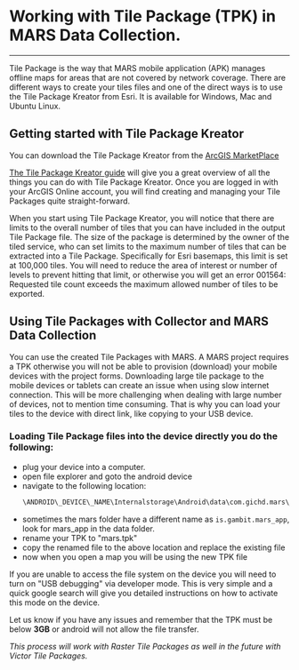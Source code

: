 # Working with Tile Package (TPK) in MARS Data Collection.
---- 
Tile Package  is the way that MARS mobile application (APK) manages offline maps for areas that are not covered by network coverage. There are different ways to create your tiles files and one of the direct ways is to use the Tile Package Kreator from Esri. It is available for Windows, Mac and Ubuntu Linux.  

## Getting started with Tile Package Kreator

You can download the Tile Package Kreator from the [ArcGIS MarketPlace][1]  

[The Tile Package Kreator guide][2] will give you a great overview of all the things you can do with Tile Package Kreator. Once you are logged in with your ArcGIS Online account, you will find creating and managing your Tile Packages quite straight-forward.

When you start using Tile Package Kreator, you will notice that there are limits to the overall number of tiles that you can have included in the output Tile Package file.  The size of the package is determined by the owner of the tiled service, who can set limits to the maximum number of tiles that can be extracted into a Tile Package. Specifically for Esri basemaps, this limit is set at 100,000 tiles.  You will need to reduce the area of interest or number of levels to prevent hitting that limit, or otherwise you will get an error 001564: Requested tile count exceeds the maximum allowed number of tiles to be exported.

## Using Tile Packages with Collector and MARS Data Collection
 
You can use the created Tile Packages with MARS. A MARS project requires a TPK otherwise you will not be able to provision (download) your mobile devices with the project forms. Downloading large tile package to the mobile devices or tablets can create an issue when using slow internet connection. This will be more challenging when dealing with large number of devices, not to mention time consuming. That is why you can load your tiles to the device with direct link, like copying to your USB device.
 
### Loading Tile Package files into the device directly you do the following:
  * plug your device into a computer.
  * open file explorer and goto the android device
  * navigate to the following location:
	```bash
	\ANDROID\_DEVICE\_NAME\Internalstorage\Android\data\com.gichd.mars\_app\files
	```
  * sometimes the mars folder have a different name as `is.gambit.mars_app`, look for mars_app in the data folder.
  * rename your TPK to "mars.tpk"
  * copy the renamed file to the above location and replace the existing file
  * now when you open a map you will be using the new TPK file

If you are unable to access the file system on the device you will need to turn on "USB debugging" via developer mode. This is very simple and a quick google search will give you detailed instructions on how to activate this mode on the device.

Let us know if you have any issues and remember that the TPK must be below **3GB** or android will not allow the file transfer. 

_This process will work with Raster Tile Packages as well in the future with Victor Tile Packages._

[1]:	https://marketplace.arcgis.com/listing.html?id=9c9ddae83e5549bb88a2c22e87a18ba1
[2]:	https://github.com/GICHD/MARS-instructions/blob/master/FeatureGuide.pdf
